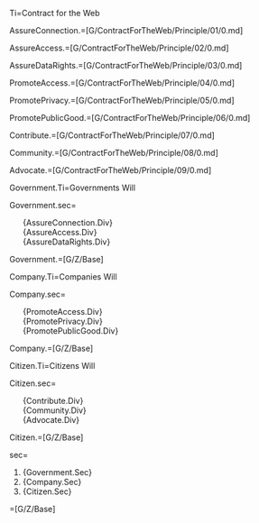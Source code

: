 Ti=Contract for the Web

AssureConnection.=[G/ContractForTheWeb/Principle/01/0.md]

AssureAccess.=[G/ContractForTheWeb/Principle/02/0.md]

AssureDataRights.=[G/ContractForTheWeb/Principle/03/0.md]

PromoteAccess.=[G/ContractForTheWeb/Principle/04/0.md]

PromotePrivacy.=[G/ContractForTheWeb/Principle/05/0.md]

PromotePublicGood.=[G/ContractForTheWeb/Principle/06/0.md]

Contribute.=[G/ContractForTheWeb/Principle/07/0.md]

Community.=[G/ContractForTheWeb/Principle/08/0.md]

Advocate.=[G/ContractForTheWeb/Principle/09/0.md]
  
Government.Ti=Governments Will

Government.sec=<ul type="none"><li>{AssureConnection.Div}</li><li>{AssureAccess.Div}</li><li>{AssureDataRights.Div}</li></ul>

Government.=[G/Z/Base]

Company.Ti=Companies Will

Company.sec=<ul type="none"><li>{PromoteAccess.Div}</li><li>{PromotePrivacy.Div}</li><li>{PromotePublicGood.Div}</li></ul>

Company.=[G/Z/Base]

Citizen.Ti=Citizens Will

Citizen.sec=<ul type="none"><li>{Contribute.Div}</li><li>{Community.Div}</li><li>{Advocate.Div}</li></ul>

Citizen.=[G/Z/Base]

sec=<ol><li>{Government.Sec}</li><li>{Company.Sec}</li><li>{Citizen.Sec}</li></ol>

=[G/Z/Base]
